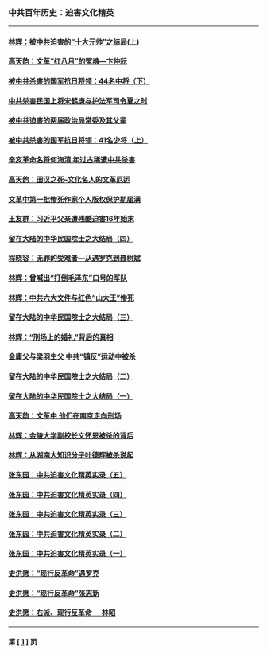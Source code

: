 ### 中共百年历史：迫害文化精英
---
#### [林辉：被中共迫害的“十大元帅”之结局(上)](../../pages/nf1176111/n8722864.md) 
#### [高天韵：文革“红八月”的冤魂—卞仲耘](../../pages/nf1176111/n8721196.md) 
#### [被中共杀害的国军抗日将领：44名中将（下）](../../pages/nf1176111/n8711519.md) 
#### [中共杀害民国上将宋鹤庚与护法军司令夏之时](../../pages/nf1176111/n8718710.md) 
#### [被中共迫害的两届政治局常委及其父辈](../../pages/nf1176111/n8711526.md) 
#### [被中共杀害的国军抗日将领：41名少将（上）](../../pages/nf1176111/n8711451.md) 
#### [辛亥革命名将何海清 年过古稀遭中共杀害](../../pages/nf1176111/n8711128.md) 
#### [高天韵：田汉之死–文化名人的文革厄运](../../pages/nf1176111/n8704531.md) 
#### [文革中第一批惨死作家个人版权保护期届满](../../pages/nf1176111/n8701398.md) 
#### [王友群：习近平父亲遭残酷迫害16年始末](../../pages/nf1176111/n8699786.md) 
#### [留在大陆的中华民国院士之大结局（四）](../../pages/nf1176111/n8699834.md) 
#### [程晓容：无罪的受难者—从遇罗克到聂树斌](../../pages/nf1176111/n8699769.md) 
#### [林辉：曾喊出“打倒毛泽东”口号的军队](../../pages/nf1176111/n8699149.md) 
#### [林辉：中共六大文件与红色“山大王”惨死](../../pages/nf1176111/n8694938.md) 
#### [留在大陆的中华民国院士之大结局（三）](../../pages/nf1176111/n8694077.md) 
#### [林辉：“刑场上的婚礼”背后的真相](../../pages/nf1176111/n8690511.md) 
#### [金庸父与梁羽生父 中共“镇反”运动中被杀](../../pages/nf1176111/n8690033.md) 
#### [留在大陆的中华民国院士之大结局（二）](../../pages/nf1176111/n8690231.md) 
#### [留在大陆的中华民国院士之大结局（一）](../../pages/nf1176111/n8686097.md) 
#### [高天韵：文革中 他们在南京走向刑场](../../pages/nf1176111/n8681739.md) 
#### [林辉：金陵大学副校长文怀恩被杀的背后](../../pages/nf1176111/n8680213.md) 
#### [林辉：从湖南大知识分子叶德辉被杀说起](../../pages/nf1176111/n8677173.md) 
#### [张东园：中共迫害文化精英实录（五）](../../pages/nf1176111/n8172698.md) 
#### [张东园：中共迫害文化精英实录（四）](../../pages/nf1176111/n8158666.md) 
#### [张东园：中共迫害文化精英实录（三）](../../pages/nf1176111/n8143459.md) 
#### [张东园：中共迫害文化精英实录（二）](../../pages/nf1176111/n8099263.md) 
#### [张东园：中共迫害文化精英实录（一）](../../pages/nf1176111/n8084246.md) 
#### [史洪愿：“现行反革命”遇罗克](../../pages/nf1176111/n4044049.md) 
#### [史洪愿：“现行反革命”张志新](../../pages/nf1176111/n4040806.md) 
#### [史洪愿：右派、现行反革命──林昭](../../pages/nf1176111/n4037796.md) 

---
#### 第 [ [1](./1.md) ] 页
